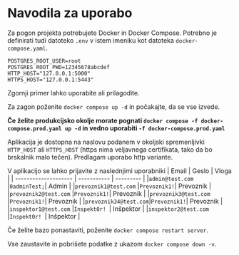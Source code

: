 # Navodila za uporabo

Za pogon projekta potrebujete Docker in Docker Compose.
Potrebno je definirati tudi datoteko `.env` v istem imeniku kot datoteka `docker-compose.yaml`.

```env
POSTGRES_ROOT_USER=root
POSTGRES_ROOT_PWD=12345678abcdef
HTTP_HOST="127.0.0.1:5000"
HTTPS_HOST="127.0.0.1:5443"
```

Zgornji primer lahko uporabite ali prilagodite.

Za zagon poženite `docker compose up -d` in počakajte, da se vse izvede.

**Če želite produkcijsko okolje morate pognati `docker compose -f docker-compose.prod.yaml up -d` in vedno uporabiti `-f docker-compose.prod.yaml`**

Aplikacija je dostopna na naslovu podanem v okoljski spremenljivki `HTTP_HOST` ali `HTTPS_HOST` (https nima veljavnega certifikata, tako da bo brskalnik malo tečen).
Predlagam uporabo http variante.

V aplikacijo se lahko prijavite z naslednjimi uporabniki
|         Email        |    Geslo    |   Vloga   |
| -------------------- | ----------- | --------- |
|`admin@test.com`      |`0adminTest;`| Admin     |
|`prevoznik1@test.com` |`Prevoznik1!`| Prevoznik |
|`prevoznik2@test.com` |`Prevoznik1!`| Prevoznik |
|`prevoznik3@test.com` |`Prevoznik1!`| Prevoznik |
|`prevoznik34@test.com`|`Prevoznik1!`| Prevoznik |
|`inspektor1@test.com` |`Inspekt0r! `| Inšpektor |
|`inspektor2@test.com` |`Inspekt0r! `| Inšpektor |

Če želite bazo ponastaviti, poženite `docker compose restart server`.

Vse zaustavite in pobrišete podatke z ukazom `docker compose down -v`.